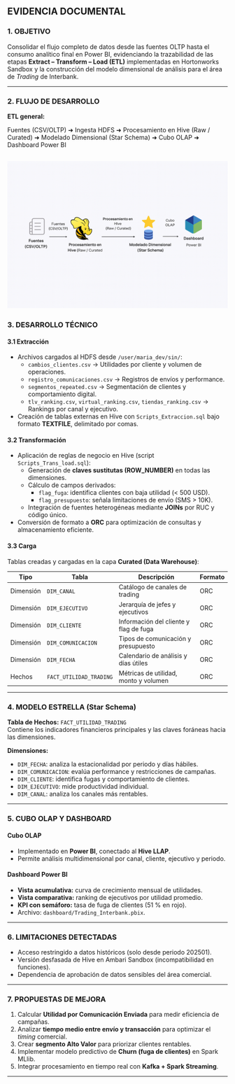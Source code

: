 ## EVIDENCIA DOCUMENTAL

### 1. OBJETIVO
Consolidar el flujo completo de datos desde las fuentes OLTP hasta el consumo analítico final en Power BI, evidenciando la trazabilidad de las etapas **Extract – Transform – Load (ETL)** implementadas en Hortonworks Sandbox y la construcción del modelo dimensional de análisis para el área de *Trading* de Interbank.

---

### 2. FLUJO DE DESARROLLO

**ETL general:**

Fuentes (CSV/OLTP) ➜ Ingesta HDFS ➜ Procesamiento en Hive (Raw / Curated) ➜
Modelado Dimensional (Star Schema) ➜ Cubo OLAP ➜ Dashboard Power BI

![Flujo](Flujo_desarrollo.png)
---

### 3. DESARROLLO TÉCNICO

#### 3.1 Extracción
- Archivos cargados al HDFS desde `/user/maria_dev/sin/`:
  - `cambios_clientes.csv` → Utilidades por cliente y volumen de operaciones.
  - `registro_comunicaciones.csv` → Registros de envíos y performance.
  - `segmentos_repeated.csv` → Segmentación de clientes y comportamiento digital.
  - `tlv_ranking.csv`, `virtual_ranking.csv`, `tiendas_ranking.csv` → Rankings por canal y ejecutivo.
- Creación de tablas externas en Hive con `Scripts_Extraccion.sql` bajo formato **TEXTFILE**, delimitado por comas.

#### 3.2 Transformación
- Aplicación de reglas de negocio en Hive (script `Scripts_Trans_load.sql`):
  - Generación de **claves sustitutas (ROW_NUMBER)** en todas las dimensiones.
  - Cálculo de campos derivados:
    - `flag_fuga`: identifica clientes con baja utilidad (< 500 USD).
    - `flag_presupuesto`: señala limitaciones de envío (SMS > 10K).
  - Integración de fuentes heterogéneas mediante **JOINs** por RUC y código único.
- Conversión de formato a **ORC** para optimización de consultas y almacenamiento eficiente.

#### 3.3 Carga
Tablas creadas y cargadas en la capa **Curated (Data Warehouse)**:

| Tipo | Tabla | Descripción | Formato |
|------|--------|--------------|----------|
| Dimensión | `DIM_CANAL` | Catálogo de canales de trading | ORC |
| Dimensión | `DIM_EJECUTIVO` | Jerarquía de jefes y ejecutivos | ORC |
| Dimensión | `DIM_CLIENTE` | Información del cliente y flag de fuga | ORC |
| Dimensión | `DIM_COMUNICACION` | Tipos de comunicación y presupuesto | ORC |
| Dimensión | `DIM_FECHA` | Calendario de análisis y días útiles | ORC |
| Hechos | `FACT_UTILIDAD_TRADING` | Métricas de utilidad, monto y volumen | ORC |

---

### 4. MODELO ESTRELLA (Star Schema)

**Tabla de Hechos:** `FACT_UTILIDAD_TRADING`  
Contiene los indicadores financieros principales y las claves foráneas hacia las dimensiones.

**Dimensiones:**
- `DIM_FECHA`: analiza la estacionalidad por periodo y días hábiles.
- `DIM_COMUNICACION`: evalúa performance y restricciones de campañas.
- `DIM_CLIENTE`: identifica fugas y comportamiento de clientes.
- `DIM_EJECUTIVO`: mide productividad individual.
- `DIM_CANAL`: analiza los canales más rentables.

---

### 5. CUBO OLAP Y DASHBOARD

#### Cubo OLAP
- Implementado en **Power BI**, conectado al **Hive LLAP**.
- Permite análisis multidimensional por canal, cliente, ejecutivo y periodo.

#### Dashboard Power BI
- **Vista acumulativa:** curva de crecimiento mensual de utilidades.  
- **Vista comparativa:** ranking de ejecutivos por utilidad promedio.  
- **KPI con semáforo:** tasa de fuga de clientes (51 % en rojo).  
- Archivo: `dashboard/Trading_Interbank.pbix`.

---

### 6. LIMITACIONES DETECTADAS
- Acceso restringido a datos históricos (solo desde periodo 202501).
- Versión desfasada de Hive en Ambari Sandbox (incompatibilidad en funciones).
- Dependencia de aprobación de datos sensibles del área comercial.

---

### 7. PROPUESTAS DE MEJORA
1. Calcular **Utilidad por Comunicación Enviada** para medir eficiencia de campañas.  
2. Analizar **tiempo medio entre envío y transacción** para optimizar el *timing* comercial.  
3. Crear **segmento Alto Valor** para priorizar clientes rentables.  
4. Implementar modelo predictivo de **Churn (fuga de clientes)** en Spark MLlib.  
5. Integrar procesamiento en tiempo real con **Kafka + Spark Streaming**.

---


